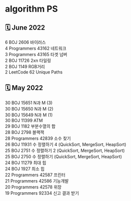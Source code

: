 # algorithm PS

## 🗓 June 2022
6 BOJ 2606 바이러스</br>
4 Programmers 43162 네트워크</br>
3 Programmers 43165 타겟 넘버</br>
2 BOJ 11726 2xn 타일링</br>
2 BOJ 1149 RGB거리</br>
2 LeetCode 62 Unique Paths</br>

## 🗓 May 2022
30 BOJ 15651 N과 M (3)</br>
30 BOJ 15650 N과 M (2)</br>
30 BOJ 15649 N과 M (1)</br>
30 BOJ 11399 ATM</br>
29 BOJ 1182 부분수열의 합</br>
28 BOJ 2798 블랙잭</br>
28 Programmers 42839 소수 찾기</br>
26 BOJ 11931 수 정렬하기 4 (QuickSort, MergeSort, HeapSort)</br>
25 BOJ 2751 수 정렬하기 2 (QuickSort, MergeSort, HeapSort)</br>
25 BOJ 2750 수 정렬하기 (QuickSort, MergeSort, HeapSort)</br>
24 BOJ 11279 최대 힙</br>
24 BOJ 1927 최소 힙</br>
22 Programmers 42587 프린터</br>
21 Programmers 42586 기능개발</br>
20 Programmers 42578 위장</br>
19 Programmers 92334 신고 결과 받기</br>
